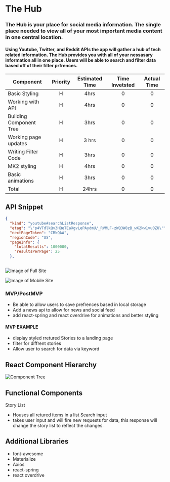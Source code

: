 # The Hub

### The Hub is your place for social media information. The single place needed to view all of your most important media content in one central location.

#### Using Youtube, Twitter, and Reddit APIs the app will gather a hub of tech related information. The Hub provides you with all of your nessasary information all in one place. Users will be able to search and filter data based off of their filter prfrences.


| Component | Priority | Estimated Time | Time Invetsted | Actual Time |
| --- | :---: |  :---: | :---: | :---: |
| Basic Styling | H | 4hrs| 0 | 0 |
| Working with API | H | 4hrs| 0 | 0 |
| Building Component Tree | H | 3hrs | 0 | 0 |
| Working page updates | H | 3 hrs | 0 | 0 |
| Writing Filter Code | H | 3hrs | 0 | 0 |
| MK2 styling | H | 4hrs | 0 | 0 |
| Basic animations | H | 3hrs | 0 | 0 |
| Total | H | 24hrs | 0 | 0 |



## API Snippet

```JSON
{
  "kind": "youtube#searchListResponse",
  "etag": "\"p4VTdlkQv3HQeTEaXgvLePAydmU/_RVMLF-zWQ3W8zB_wX2kw1vu0ZU\"",
  "nextPageToken": "CBkQAA",
  "regionCode": "US",
  "pageInfo": {
    "totalResults": 1000000,
    "resultsPerPage": 25
  },
  
```

![Image of Full Site](https://res.cloudinary.com/drdk7a56d/image/upload/v1569940125/Screen_Shot_2019-10-01_at_9.10.47_AM_ysghni.png)

![Image of Mobile Site](https://res.cloudinary.com/drdk7a56d/image/upload/v1569940129/Screen_Shot_2019-10-01_at_9.10.59_AM_l2s7n1.png)

### MVP/PostMVP

- Be able to allow users to save prefrences based in local storage
- Add a news api to allow for news and social feed
- add react-spring and react overdrive for animations and better styling




#### MVP EXAMPLE
- display styled rretured Stories to a landing page
- filter for diffrent stories 
- Allow user to search for data via keyword


## React Component Hierarchy


![Component Tree](https://res.cloudinary.com/drdk7a56d/image/upload/v1569940131/Screen_Shot_2019-10-01_at_10.11.35_AM_aibmvb.png)



## Functional Components
Story List
 - Houses all retured items in a list
Search input
 - takes user input and will fire new requests for data, this response will change the story list to reflect the changes.


## Additional Libraries
- font-awesome
- Materialize
- Axios
- react-spring
- react overdrive

